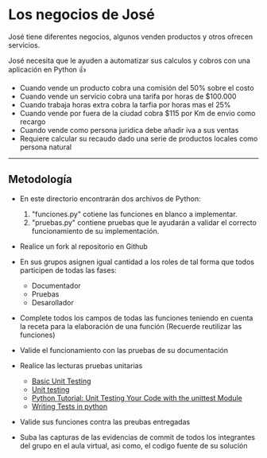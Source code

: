 # Los negocios de José

José tiene diferentes negocios, algunos venden productos y otros ofrecen
servicios.

José necesita que le ayuden a automatizar sus calculos y cobros con una
aplicación en Python :+1:

- Cuando vende un producto cobra una comisión del 50% sobre el costo
- Cuando vende un servicio cobra una tarifa por horas de $100.000
- Cuando trabaja horas extra cobra la tarfia por horas mas el 25%
- Cuando vende por fuera de la ciudad cobra $115 por Km de envio como
recargo
- Cuando vende como persona juridica debe añadir iva a sus ventas
- Requiere calcular su recaudo dado una serie de productos locales como
persona natural

---

## Metodología

- En este directorio encontrarán dos archivos de Python:
    1. "funciones.py" cotiene las funciones en blanco a implementar.
    2. "pruebas.py" contiene pruebas que le ayudarán a validar el correcto
funcionamiento de su implementación.

- Realice un fork al repositorio en Github

- En sus grupos asignen igual cantidad a los roles de tal forma que
todos participen de todas las fases:
    - Documentador
    - Pruebas
    - Desarollador

- Complete todos los campos de todas las funciones teniendo en cuenta
la receta para la elaboración de una función (Recuerde reutilizar las
funciones)

- Valide el funcionamiento con las pruebas de su documentación

- Realice las lecturas pruebas unitarias

    - [Basic Unit Testing](https://android.jlelse.eu/basics-of-unit-testing-affdd2273310)
    - [Unit testing](https://hackernoon.com/my-honest-opinion-about-unit-testing-84eee5e893ad)
    - [Python Tutorial: Unit Testing Your Code with the unittest Module
](https://www.youtube.com/watch?v=6tNS--WetLI)
    - [Writing Tests in python](https://docs.python-guide.org/writing/tests/)

- Valide sus funciones contra las preubas entregadas

- Suba las capturas de las evidencias de commit de todos los integrantes del grupo
en el aula virtual, asi como, el codigo fuente de su solución

